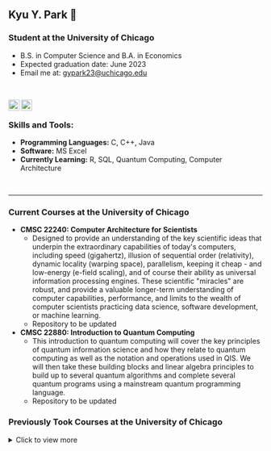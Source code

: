 ## Kyu Y. Park 👋 

### Student at the University of Chicago

- B.S. in Computer Science and B.A. in Economics
- Expected graduation date: June 2023
- Email me at: gypark23@uchicago.edu
<br>

[<img align="left" alt="codeSTACKr | LinkedIn" width="22px" src="https://cdn.jsdelivr.net/npm/simple-icons@v3/icons/gmail.svg" />][email]
[<img align="left" alt="codeSTACKr | LinkedIn" width="22px" src="https://cdn.jsdelivr.net/npm/simple-icons@v3/icons/linkedin.svg" />][linkedin]

<br />

### Skills and Tools:

- **Programming Languages:** C, C++, Java
- **Software:** MS Excel
- **Currently Learning:** R, SQL, Quantum Computing, Computer Architecture 

<br />

---

### Current Courses at the University of Chicago

- **CMSC 22240: Computer Architecture for Scientists**
  - Designed to provide an understanding of the key scientific ideas that underpin the extraordinary capabilities of today's computers, including speed (gigahertz), illusion of sequential order (relativity), dynamic locality (warping space), parallelism, keeping it cheap - and low-energy (e-field scaling), and of course their ability as universal information processing engines. These scientific "miracles" are robust, and provide a valuable longer-term understanding of computer capabilities, performance, and limits to the wealth of computer scientists practicing data science, software development, or machine learning.
  - Repository to be updated
- **CMSC 22880: Introduction to Quantum Computing**
  - This introduction to quantum computing will cover the key principles of quantum information science and how they relate to quantum computing as well as the notation and operations used in QIS. We will then take these building blocks and linear algebra principles to build up to several quantum algorithms and complete several quantum programs using a mainstream quantum programming language.
  - Repository to be updated

### Previously Took Courses at the University of Chicago
<details>
  <summary>  Click to view more </summary>

- **CMSC 15100: Introduction to Computer Science I**
  - This sequence, which is recommended for all students planning to take more advanced courses in computer science, introduces computer science mostly through the study of programming in functional (Scheme) and imperative (C) programming languages. Topics include program design, control and data abstraction, recursion and induction, higher-order programming, types and polymorphism, time and space analysis, memory management, and data structures including lists, trees, and graphs.
  - [Repository](https://github.com/gypark23/CS151)
- **CMSC 15200: Introduction to Computer Science II**
  - This sequence, which is recommended for all students planning to take more advanced courses in computer science, introduces computer science mostly through the study of programming in functional (Scheme) and imperative (C) programming languages. Topics include program design, control and data abstraction, recursion and induction, higher-order programming, types and polymorphism, time and space analysis, memory management, and data structures including lists, trees, and graphs. 
  - [Repository](https://github.com/gypark23/CS152)
- **CMSC 15400: Introduction to Computer Systems**
  - This course covers the basics of computer systems from a programmer's perspective. Topics include data representation, machine language programming, exceptions, memory systems, and being the client of an operating system. Our goal is to help students be more effective programmers and to prepare students for advanced systems courses, such as architecture, compilers, operating systems, and networks. The course involves homeworks, exams, labs, and programming projects. Proficiency in C programming is assumed, as per the course pre-requisites.
  - [Repository](https://github.com/gypark23/CS154)
- **[CMSC 22000: Introduction to Software Development](https://uchicago-cs.github.io/cmsc22000/)**
  - Developing a software system (e.g., an application, a web server, an operating system, etc.) requires much more than just knowing how to program. Software development encompasses multiple activities, such as systems design, implementation, testing, debugging, deployment, documentation, and maintenance, all weaved together by following a specific methodology. Not just that, software development is a highly collaborative activity, where certain skills, like effective communication and the ability to give/receive feedback, can be key to the success of a software project. This class bridges the gap between knowing how to program and knowing how to develop software: it is intended for students who have recently completed CMSC 15200 Introduction to Computer Science 2 or CMSC 16200 Honors Introduction to Computer Science 2, and will cover fundamental concepts and skills in software development, providing a solid foundation before students move on to majors-level classes that require developing complex software systems. The class will cover foundational topics in software development in lectures, but will also include hands-on homeworks, guest lectures from industry speakers, and a collaborative quarter-long project, where the entire class, divided into teams with specific responsibilities, will work on developing new features for an existing software system.
  - [Repository](https://github.com/gypark23/STAT234)
- **STAT 23400: Statistical Models and Method 1**
  - This course is recommended for students throughout the natural and social sciences who want a broad background in statistical methodology and exposure to probability models and the statistical concepts underlying the methodology. Probability is developed for the purpose of modeling outcomes of random phenomena. Random variables and their expectations are studied; including means and variances of linear combinations and an introduction to conditional expectation. Binomial, Poisson, normal and other standard probability distributions are considered. Some probability models are studied mathematically, and others are studied via computer simulation. Sampling distributions and related statistical methods are explored mathematically, studied via simulation, and illustrated on data. Methods include, but are not limited to, inference for means and proportions for one- and two-sample problems, two-way tables, correlation, and simple linear regression. Graphical and numerical data description are used for exploration, communication of results, and comparing mathematical consequences of probability models and data. Mathematics employed is to the level of single-variable differential and integral calculus and sequences and series.
  - [Repository](https://github.com/gypark23/STAT234)

</details>

[email]: mailto:gypark23@uchicago.edu
[linkedin]: https://linkedin.com/in/codeSTACKr
